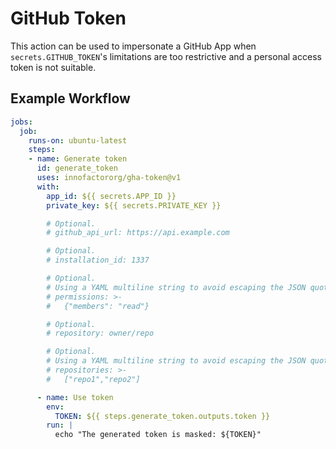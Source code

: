 # GitHub Token

This action can be used to impersonate a GitHub App when
`secrets.GITHUB_TOKEN`'s limitations are too restrictive and a personal
access token is not suitable.

## Example Workflow

```yaml
jobs:
  job:
    runs-on: ubuntu-latest
    steps:
    - name: Generate token
      id: generate_token
      uses: innofactororg/gha-token@v1
      with:
        app_id: ${{ secrets.APP_ID }}
        private_key: ${{ secrets.PRIVATE_KEY }}

        # Optional.
        # github_api_url: https://api.example.com

        # Optional.
        # installation_id: 1337

        # Optional.
        # Using a YAML multiline string to avoid escaping the JSON quotes.
        # permissions: >-
        #   {"members": "read"}

        # Optional.
        # repository: owner/repo

        # Optional.
        # Using a YAML multiline string to avoid escaping the JSON quotes.
        # repositories: >-
        #   ["repo1","repo2"]

      - name: Use token
        env:
          TOKEN: ${{ steps.generate_token.outputs.token }}
        run: |
          echo "The generated token is masked: ${TOKEN}"
```
